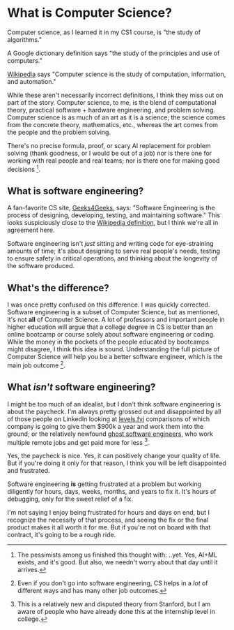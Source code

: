 # What is Computer Science?

Computer science, as I learned it in my CS1 course, is "the study of algorithms."

A Google dictionary definition says "the study of the principles and use of computers."

[Wikipedia](https://en.wikipedia.org/wiki/Computer_science) says "Computer science is the study of computation, information, and automation."

While these aren't necessarily incorrect definitions, I think they miss out on part of the story.
Computer science, to me, is the blend of computational theory, practical software + hardware engineering,
and problem solving. Computer science is as much of an art as it is a science; the science comes from the
concrete theory, mathematics, etc., whereas the art comes from the people and the problem solving.

There's no precise formula, proof, or scary AI replacement for problem solving (thank goodness, or I would be out of a job) nor is there one for working with real people and real teams; nor is there one for making good decisions [^ref].

## What is software engineering?

A fan-favorite CS site, [Geeks4Geeks](https://www.geeksforgeeks.org/software-engineering-introduction-to-software-engineering/), says: "Software Engineering 
is the process of designing, developing, testing, and maintaining software." This looks
suspiciously close to the [Wikipedia definition](https://en.wikipedia.org/wiki/Software_engineering),
but I think we're all in agreement here.

Software engineering isn't *just* sitting and writing code for eye-straining amounts of time;
it's about designing to serve real people's needs, testing to ensure safety in critical operations,
and thinking about the longevity of the software produced.

## What's the difference?

I was once pretty confused on this difference. I was quickly corrected. Software engineering is a subset of Computer 
Science, but as mentioned, it's not **all** of Computer Science. A lot of professors and important people in
higher education will argue that a college degree in CS is better than an online bootcamp or course solely
about software engineering or coding. While the money in the pockets of the people educated by bootcamps might
disagree, I think this idea is sound. Understanding the full picture of Computer Science will help you be a
better software engineer, which is the main job outcome [^ref2].

## What *isn't* software engineering?

I might be too much of an idealist, but I don't think software engineering is about the paycheck.
I'm always pretty grossed out and disappointed by all of those people on LinkedIn looking at [levels.fyi](https://www.levels.fyi/?compare=Google,Lockheed%20Martin,DISH%20Network&track=Software%20Engineer) comparisons of which
company is going to give them $900k a year and work them into the ground; or the relatively newfound [ghost software engineers](https://www.businessinsider.com/tech-companies-ghost-engineers-stanford-underperformers-coding-2024-11), 
who work multiple remote jobs and get paid more for less [^ref3].

Yes, the paycheck is nice. Yes, it can positively change your quality of life. But if you're doing 
it only for that reason, I think you will be left disappointed and frustrated.

Software engineering **is** getting frustrated at a problem but working diligently for hours,
days, weeks, months, and years to fix it. It's hours of debugging, only for the sweet
relief of a fix.

I'm not saying I enjoy being frustrated for hours and days on end, but I recognize the necessity
of that process, and seeing the fix or the final product makes it all worth it for me. But if
you're not on board with that contract, it's going to be a rough ride.


[^ref]: The pessimists among us finished this thought with: ..yet. Yes, AI+ML exists, and it's good. But also,
we needn't worry about that day until it arrives.

[^ref2]: Even if you don't go into software engineering, CS helps in a *lot* of different ways and has many other job outcomes.

[^ref3]: This is a relatively new and disputed theory from Stanford, but I am aware of people who have already done this at the internship level in college.